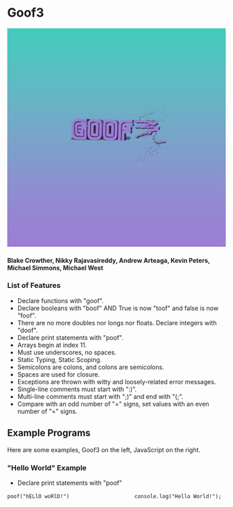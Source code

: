# Goof3
![Logo](Goof3_Logo.png)
#### Blake Crowther, Nikky Rajavasireddy, Andrew Arteaga, Kevin Peters, Michael Simmons, Michael West

### List of Features
* Declare functions with "goof".
* Declare booleans with "boof" AND True is now "toof" and false is now "foof".
* There are no more doubles nor longs nor floats. Declare integers with "doof".
* Declare print statements with "poof".
* Arrays begin at index 11.
* Must use underscores, no spaces.
* Static Typing, Static Scoping.
* Semicolons are colons, and colons are semicolons.
* Spaces are used for closure.
* Exceptions are thrown with witty and loosely-related error messages.
* Single-line comments must start with ":)".
* Multi-line comments must start with ";)" and end with "(;".
* Compare with an odd number of "=" signs, set values with an even number of "=" signs.

## Example Programs

Here are some examples, Goof3 on the left, JavaScript on the right.

### "Hello World" Example
- Declare print statements with "poof"

```
poof("hELlO woRlD!")                     console.log("Hello World!");
```
